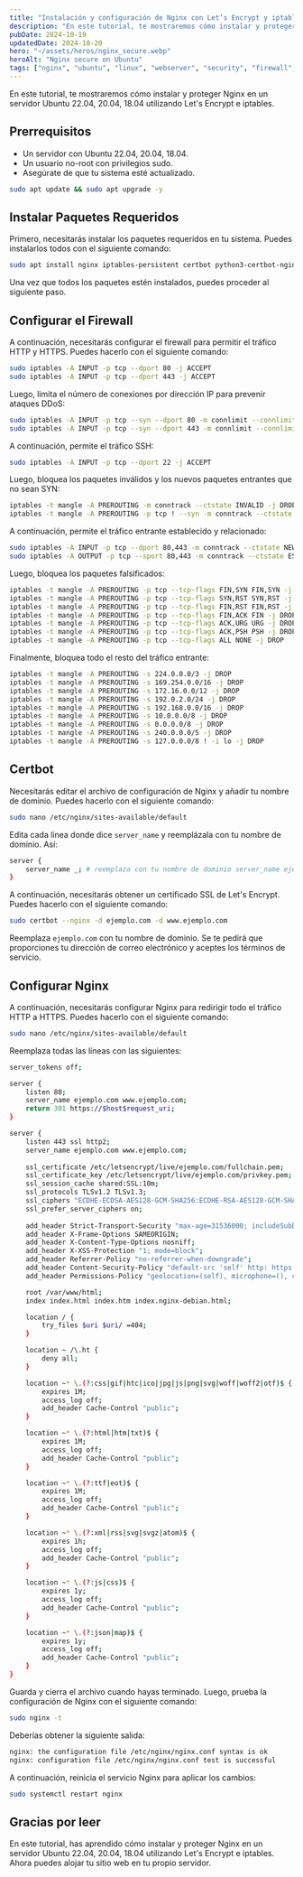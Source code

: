 ```yaml
---
title: "Instalación y configuración de Nginx con Let’s Encrypt y iptables en Ubuntu"
description: "En este tutorial, te mostraremos cómo instalar y proteger Nginx en un servidor Ubuntu 22.04, 20.04, 18.04 utilizando Let's Encrypt e iptables"
pubDate: 2024-10-19
updatedDate: 2024-10-20
hero: "~/assets/heros/nginx_secure.webp"
heroAlt: "Nginx secure on Ubuntu"
tags: ["nginx", "ubuntu", "linux", "webserver", "security", "firewall", "iptables", "letsencrypt", "certbot"]
---
```


En este tutorial, te mostraremos cómo instalar y proteger Nginx en un servidor Ubuntu 22.04, 20.04, 18.04 utilizando Let's Encrypt e iptables.

## Prerrequisitos

- Un servidor con Ubuntu 22.04, 20.04, 18.04.
- Un usuario no-root con privilegios sudo.
- Asegúrate de que tu sistema esté actualizado.

```bash
sudo apt update && sudo apt upgrade -y
```

## Instalar Paquetes Requeridos

Primero, necesitarás instalar los paquetes requeridos en tu sistema. Puedes instalarlos todos con el siguiente comando:

```bash
sudo apt install nginx iptables-persistent certbot python3-certbot-nginx curl -y
```

Una vez que todos los paquetes estén instalados, puedes proceder al siguiente paso.

## Configurar el Firewall

A continuación, necesitarás configurar el firewall para permitir el tráfico HTTP y HTTPS. Puedes hacerlo con el siguiente comando:

```bash
sudo iptables -A INPUT -p tcp --dport 80 -j ACCEPT
sudo iptables -A INPUT -p tcp --dport 443 -j ACCEPT
```

Luego, limita el número de conexiones por dirección IP para prevenir ataques DDoS:

```bash
sudo iptables -A INPUT -p tcp --syn --dport 80 -m connlimit --connlimit-above 20 --connlimit-mask 24 -j DROP
sudo iptables -A INPUT -p tcp --syn --dport 443 -m connlimit --connlimit-above 20 --connlimit-mask 24 -j DROP
```

A continuación, permite el tráfico SSH:

```bash
sudo iptables -A INPUT -p tcp --dport 22 -j ACCEPT
```

Luego, bloquea los paquetes inválidos y los nuevos paquetes entrantes que no sean SYN:

```bash
iptables -t mangle -A PREROUTING -m conntrack --ctstate INVALID -j DROP
iptables -t mangle -A PREROUTING -p tcp ! --syn -m conntrack --ctstate NEW -j DROP
```

A continuación, permite el tráfico entrante establecido y relacionado:

```bash
sudo iptables -A INPUT -p tcp --dport 80,443 -m conntrack --ctstate NEW,ESTABLISHED -j ACCEPT
sudo iptables -A OUTPUT -p tcp --sport 80,443 -m conntrack --ctstate ESTABLISHED -j ACCEPT
```

Luego, bloquea los paquetes falsificados:

```bash
iptables -t mangle -A PREROUTING -p tcp --tcp-flags FIN,SYN FIN,SYN -j DROP
iptables -t mangle -A PREROUTING -p tcp --tcp-flags SYN,RST SYN,RST -j DROP
iptables -t mangle -A PREROUTING -p tcp --tcp-flags FIN,RST FIN,RST -j DROP
iptables -t mangle -A PREROUTING -p tcp --tcp-flags FIN,ACK FIN -j DROP
iptables -t mangle -A PREROUTING -p tcp --tcp-flags ACK,URG URG -j DROP
iptables -t mangle -A PREROUTING -p tcp --tcp-flags ACK,PSH PSH -j DROP
iptables -t mangle -A PREROUTING -p tcp --tcp-flags ALL NONE -j DROP
```

Finalmente, bloquea todo el resto del tráfico entrante:

```bash
iptables -t mangle -A PREROUTING -s 224.0.0.0/3 -j DROP 
iptables -t mangle -A PREROUTING -s 169.254.0.0/16 -j DROP 
iptables -t mangle -A PREROUTING -s 172.16.0.0/12 -j DROP 
iptables -t mangle -A PREROUTING -s 192.0.2.0/24 -j DROP 
iptables -t mangle -A PREROUTING -s 192.168.0.0/16 -j DROP 
iptables -t mangle -A PREROUTING -s 10.0.0.0/8 -j DROP 
iptables -t mangle -A PREROUTING -s 0.0.0.0/8 -j DROP 
iptables -t mangle -A PREROUTING -s 240.0.0.0/5 -j DROP 
iptables -t mangle -A PREROUTING -s 127.0.0.0/8 ! -i lo -j DROP
```

## Certbot

Necesitarás editar el archivo de configuración de Nginx y añadir tu nombre de dominio. Puedes hacerlo con el siguiente comando:

```bash
sudo nano /etc/nginx/sites-available/default
```

Edita cada línea donde dice `server_name` y reemplázala con tu nombre de dominio. Así:

```bash
server {
    server_name _; # reemplaza con tu nombre de dominio server_name ejemplo.com www.ejemplo.com;
}
```

A continuación, necesitarás obtener un certificado SSL de Let's Encrypt. Puedes hacerlo con el siguiente comando:

```bash
sudo certbot --nginx -d ejemplo.com -d www.ejemplo.com
```

Reemplaza `ejemplo.com` con tu nombre de dominio. Se te pedirá que proporciones tu dirección de correo electrónico y aceptes los términos de servicio.

## Configurar Nginx

A continuación, necesitarás configurar Nginx para redirigir todo el tráfico HTTP a HTTPS. Puedes hacerlo con el siguiente comando:

```bash
sudo nano /etc/nginx/sites-available/default
```

Reemplaza todas las líneas con las siguientes:

```bash
server_tokens off;

server {
    listen 80;
    server_name ejemplo.com www.ejemplo.com;
    return 301 https://$host$request_uri;
}

server {
    listen 443 ssl http2;
    server_name ejemplo.com www.ejemplo.com;
    
    ssl_certificate /etc/letsencrypt/live/ejemplo.com/fullchain.pem;
    ssl_certificate_key /etc/letsencrypt/live/ejemplo.com/privkey.pem;
    ssl_session_cache shared:SSL:10m;
    ssl_protocols TLSv1.2 TLSv1.3;
    ssl_ciphers "ECDHE-ECDSA-AES128-GCM-SHA256:ECDHE-RSA-AES128-GCM-SHA256:ECDHE-ECDSA-AES256-GCM-SHA384:ECDHE-RSA-AES256-GCM-SHA384:ECDHE-ECDSA-CHACHA20-POLY1305:ECDHE-RSA-CHACHA20-POLY1305:DHE-RSA-AES128-GCM-SHA256:DHE-RSA-AES256-GCM-SHA384";
    ssl_prefer_server_ciphers on;
    
    add_header Strict-Transport-Security "max-age=31536000; includeSubDomains; preload";
    add_header X-Frame-Options SAMEORIGIN;
    add_header X-Content-Type-Options nosniff;
    add_header X-XSS-Protection "1; mode=block";
    add_header Referrer-Policy "no-referrer-when-downgrade";
    add_header Content-Security-Policy "default-src 'self' http: https: data: blob: 'unsafe-inline'";
    add_header Permissions-Policy "geolocation=(self), microphone=(), camera=()";

    root /var/www/html;
    index index.html index.htm index.nginx-debian.html;

    location / {
        try_files $uri $uri/ =404;
    }

    location ~ /\.ht {
        deny all;
    }

    location ~* \.(?:css|gif|htc|ico|jpg|js|png|svg|woff|woff2|otf)$ {
        expires 1M;
        access_log off;
        add_header Cache-Control "public";
    }

    location ~* \.(?:html|htm|txt)$ {
        expires 1M;
        access_log off;
        add_header Cache-Control "public";
    }

    location ~* \.(?:ttf|eot)$ {
        expires 1M;
        access_log off;
        add_header Cache-Control "public";
    }

    location ~* \.(?:xml|rss|svg|svgz|atom)$ {
        expires 1h;
        access_log off;
        add_header Cache-Control "public";
    }

    location ~* \.(?:js|css)$ {
        expires 1y;
        access_log off;
        add_header Cache-Control "public";
    }

    location ~* \.(?:json|map)$ {
        expires 1y;
        access_log off;
        add_header Cache-Control "public";
    }
}
```

Guarda y cierra el archivo cuando hayas terminado. Luego, prueba la configuración de Nginx con el siguiente comando:

```bash
sudo nginx -t
```

Deberías obtener la siguiente salida:

```bash
nginx: the configuration file /etc/nginx/nginx.conf syntax is ok
nginx: configuration file /etc/nginx/nginx.conf test is successful
```

A continuación, reinicia el servicio Nginx para aplicar los cambios:

```bash
sudo systemctl restart nginx
```

## Gracias por leer

En este tutorial, has aprendido cómo instalar y proteger Nginx en un servidor Ubuntu 22.04, 20.04, 18.04 utilizando Let's Encrypt e iptables. Ahora puedes alojar tu sitio web en tu propio servidor.
